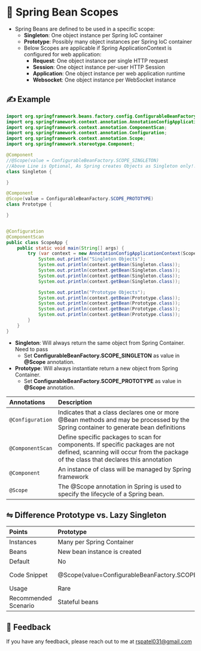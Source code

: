 # 👋 Spring Bean Scopes

- Spring Beans are defined to be used in a specific scope:
    - **Singleton**: One object instance per Spring IoC container
    - **Prototype**: Possibly many object instances per Spring IoC container
    - Below Scopes are applicable if Spring ApplicationContext is configured for web application:
        - **Request**: One object instance per single HTTP request
        - **Session**: One object instance per-user HTTP Session
        - **Application**: One object instance per web application runtime
        - **Websocket**: One object instance per WebSocket instance
## ✍️ Example

```java
import org.springframework.beans.factory.config.ConfigurableBeanFactory;
import org.springframework.context.annotation.AnnotationConfigApplicationContext;
import org.springframework.context.annotation.ComponentScan;
import org.springframework.context.annotation.Configuration;
import org.springframework.context.annotation.Scope;
import org.springframework.stereotype.Component;

@Component
//@Scope(value = ConfigurableBeanFactory.SCOPE_SINGLETON)
//Above Line is Optional, As Spring creates Objects as Singleton only!!
class Singleton {

}

@Component
@Scope(value = ConfigurableBeanFactory.SCOPE_PROTOTYPE)
class Prototype {

}


@Configuration
@ComponentScan
public class ScopeApp {
    public static void main(String[] args) {
        try (var context = new AnnotationConfigApplicationContext(ScopeApp.class)) {
            System.out.println("Singleton Objects");
            System.out.println(context.getBean(Singleton.class));
            System.out.println(context.getBean(Singleton.class));
            System.out.println(context.getBean(Singleton.class));
            System.out.println(context.getBean(Singleton.class));

            System.out.println("Prototype Objects");
            System.out.println(context.getBean(Prototype.class));
            System.out.println(context.getBean(Prototype.class));
            System.out.println(context.getBean(Prototype.class));
            System.out.println(context.getBean(Prototype.class));
        }
    }
}

```
- **Singleton**: Will always return the same object from Spring Container. Need to pass
    - Set **ConfigurableBeanFactory.SCOPE_SINGLETON** as value in **@Scope** annotation.
- **Prototype**: Will always instantiate return a new object from Spring Container.
    - Set **ConfigurableBeanFactory.SCOPE_PROTOTYPE** as value in **@Scope** annotation.

| Annotations      | Description                                                                                                                                                            | 
|:-----------------|:-----------------------------------------------------------------------------------------------------------------------------------------------------------------------|
| `@Configuration` | Indicates that a class declares one or more @Bean methods and may be processed by the Spring container to generate bean definitions                                    |
| `@ComponentScan` | Define specific packages to scan for components. If specific packages are not defined, scanning will occur from the package of the class that declares this annotation |
| `@Component`     | An instance of class will be managed by Spring framework                                                                                                               |
| `@Scope`         | The @Scope annotation in Spring is used to specify the lifecycle of a Spring bean.                                                                                     |

## ⇋ Difference Prototype vs. Lazy Singleton

| Points               | Prototype                                             | Singleton                                               |
|:---------------------|:------------------------------------------------------|:--------------------------------------------------------|
| Instances            | Many per Spring Container                             | Single per Spring Container                             |
| Beans                | New bean instance is created                          | Same bean instance reused                               |
| Default              | No                                                    | Yes                                                     |
| Code Snippet         | @Scope(value=ConfigurableBeanFactory.SCOPE_PROTOTYPE) | @Scope(value = ConfigurableBeanFactory.SCOPE_SINGLETON) |
| Usage                | Rare                                                  | Very frequently                                         |
| Recommended Scenario | Stateful beans                                        | Stateless beans                                         |     

## 💬 Feedback

If you have any feedback, please reach out to me at rspatel031@gmail.com